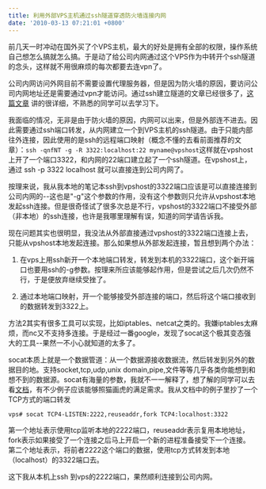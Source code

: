 ```yaml
---
title: 利用外部VPS主机通过ssh隧道穿透防火墙连接内网
date: '2010-03-13 07:21:01 +0800'
---
```

前几天一时冲动在国外买了个VPS主机，最大的好处是拥有全部的权限，操作系统自己想怎么搞就怎么搞。于是动了给公司内网通过这个VPS作为中转开个ssh隧道的念头，这样就不用很麻烦的每次都要去连vpn了。

公司内网访问外网目前不需要设置代理服务器，但是因为防火墙的原因，要访问公司内网地址还是需要通过vpn才能访问。通过ssh建立隧道的文章已经很多了，[这篇文章](https://www.ibm.com/developerworks/cn/linux/l-cn-sshforward/) 讲的很详细，不熟悉的同学可以去学习下。

我面临的情况，无非是由于防火墙的原因，内网可以出来，但是外部连不进去。因此需要通过ssh端口转发，从内网建立一个到VPS主机的ssh隧道。由于只能内部往外连接，因此使用的是ssh的远程端口映射（概念不懂的去看前面推荐的文章）：`ssh -qnfNT -g -R 3322:localhost:22 myname@vpshost`这样就在vpshost上开了一个端口3322，和内网的22端口建立起了一个ssh隧道。在vpshost上，通过 ssh -p 3322 localhost 就可以直接连到公司内网了。

按理来说，我从我本地的笔记本ssh到vpshost的3322端口应该是可以直接连接到公司内网的--这也是"-g"这个参数的作用，没有这个参数则只允许从vpshost本地发起ssh连接。但是很奇怪试了很多次总是不行，vpshost的3322端口不接受外部（非本地）的ssh连接，也许是我哪里理解有误，知道的同学请告诉我。

现在问题其实也很明显，我没法从外部直接通过vpshost的3322端口连接上去，只能从vpshost本地发起连接。那么如果想从外部发起连接，暂且想到两个办法：

1. 在vps上用ssh新开一个本地端口转发，转发到本机的3322端口，这个新开端口也要用ssh的-g参数。按理来所应该能够起作用，但是尝试之后几次仍然不行，于是便放弃继续受挫了。

2. 通过本地端口映射，开一个能够接受外部连接的端口，然后将这个端口接收到的数据转发到3322上。

方法2其实有很多工具可以实现，比如iptables、netcat之类的。我嫌iptables太麻烦，而nc又不支持多连接。于是经过一番google，发现了socat这个极其变态强大的工具--果然一不小心就知道的太多了。

socat本质上就是一个数据管道：从一个数据源接收数据流，然后转发到另外的数据目的地。支持socket,tcp,udp,unix domain,pipe,文件等等几乎各类你能想到和想不到的数据源。socat有海量的参数，我就不一一解释了，想了解的同学可以去看[文档](http://www.dest-unreach.org/socat/doc/socat.html)，有不少例子应该能够照猫画虎的满足需求。我从文档中的例子里抄了一个TCP方式的端口转发
```
vps# socat TCP4-LISTEN:2222,reuseaddr,fork TCP4:localhost:3322
```
第一个地址表示使用tcp监听本地的2222端口，reuseaddr表示复用本地地址，fork表示如果接受了一个连接之后马上开启一个新的进程准备接受下一个连接。 第二个地址表示，将前者2222这个端口的数据，使用tcp方式转发到本地（localhost）的3322端口去。

这下我从本机上ssh 到vps的2222端口，果然顺利连接到公司内网。

